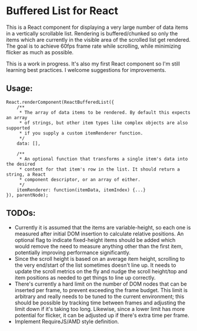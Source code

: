 # Buffered List for React

This is a React component for displaying a very large number of data items in a
vertically scrollable list. Rendering is buffered/chunked so only the items
which are currently in the visible area of the scrolled list get rendered. The
goal is to achieve 60fps frame rate while scrolling, while minimizing flicker as
much as possible.

This is a work in progress. It's also my first React component so I'm still learning
best practices. I welcome suggestions for improvements.

## Usage:

    React.renderComponent(ReactBufferedList({
        /**
         * The array of data items to be rendered. By default this expects an array
         * of strings, but other item types like complex objects are also supported
         * if you supply a custom itemRenderer function.
         */
        data: [],

        /**
         * An optional function that transforms a single item's data into the desired
         * content for that item's row in the list. It should return a string, a React
         * component descriptor, or an array of either.
         */
        itemRenderer: function(itemData, itemIndex) {...}
    }), parentNode);

## TODOs:

- Currently it is assumed that the items are variable-height, so each one is
  measured after initial DOM insertion to calculate relative positions. An optional
  flag to indicate fixed-height items should be added which would remove the need
  to measure anything other than the first item, potentially improving performance
  significantly.
- Since the scroll height is based on an average item height, scrolling to the very
  end/start of the list sometimes doesn't line up. It needs to update the scroll
  metrics on the fly and nudge the scroll height/top and item positions as needed
  to get things to line up correctly.
- There's currently a hard limit on the number of DOM nodes that can be inserted
  per frame, to prevent exceeding the frame budget. This limit is arbitrary and
  really needs to be tuned to the current environment; this should be possible by
  tracking time between frames and adjusting the limit down if it's taking too long.
  Likewise, since a lower limit has more potential for flicker, it can be adjusted
  up if there's extra time per frame.
- Implement RequireJS/AMD style definition.